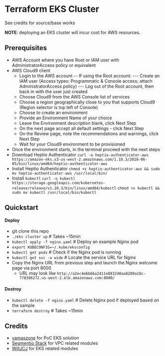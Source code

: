 # Terraform EKS Cluster
See credits for source/base works

__NOTE__: deploying an EKS cluster will incur cost for AWS resources.

## Prerequisites
- AWS Account where you have Root or IAM user with AdministratorAccess policy or equivalent
- AWS Cloud9 client
  - Login to the AWS account
  -- If using the Root account:
  --- Create an IAM user (Access types: Programmatic & Console access; attach AdministratorAccess policy)
  --- Log out of the Root account, then back in with the user just created
  - Choose Cloud9 from the AWS Console list of services
  - Choose a region geographically close to you that supports Cloud9 (Region selector is top left of Console)
  - Choose to create an environment
  - Provide an Environment Name of your choice
  - Leave the Environment description blank, click Next Step
  - On the next page accept all default settings - click Next Step
  - On the Review page, note the recommendations and warnings, click Next Step
  - Wait for your Cloud9 environment to be provisioned
- Once the environment starts, in the terminal proceed with the next steps
- Download Heptio Authenticator
  `curl -o heptio-authenticator-aws https://amazon-eks.s3-us-west-2.amazonaws.com/1.10.3/2018-06-05/bin/linux/amd64/heptio-authenticator-aws` 
- Install Heptio Authenticator
  `chmod +x heptio-authenticator-aws && sudo mv heptio-authenticator-aws /usr/local/bin/`
- Install `kubectl`
  `curl -o kubectl https://storage.googleapis.com/kubernetes-release/release/v1.10.3/bin/linux/amd64/kubectl`
  `chmod +x kubectl && sudo mv kubectl /usr/local/bin/kubectl`

## Quickstart
#### Deploy
- git clone <repo-url> this repo
- `./eks cluster up` # Takes ~15min
- `kubectl apply -f nginx.yaml` # Deploy an example Nginx pod
- `export KUBECONFIG=~/.kube/eksconfig`
- `kubectl get pods` # Check if the Nginx pod is running
- `kubectl get svc -o wide` # Locate the service URL for Nginx
- Copy the Nginx URL from previous step and launch the Nginx welcome page via port 8000
  - URL may look like `http://a2ec4e6b66a2411e883240aa8289a10c-778396272.us-west-2.elb.amazonaws.com:8000/`
#### Destroy
- `kubectl delete -f nginx.yaml` # Delete Nginx pod if deployed based on the sample
- `terraform destroy` # Takes ~15min

## Credits
- [yamaszone](https://github.com/yamaszone/terraform-eks) for PoC EKS solution
- [Segmentio Stack](https://github.com/segmentio/stack) for VPC related modules
- [WillJCJ](https://github.com/WillJCJ/eks-terraform-demo) for EKS related modules

